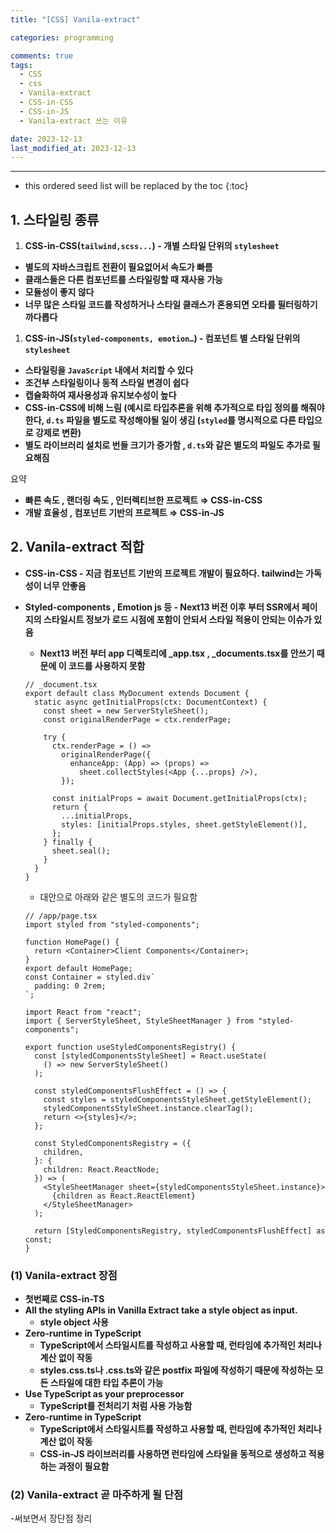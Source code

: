 ```yaml
---
title: "[CSS] Vanila-extract"

categories: programming

comments: true
tags:
  - CSS
  - css
  - Vanila-extract
  - CSS-in-CSS
  - CSS-in-JS
  - Vanila-extract 쓰는 이유

date: 2023-12-13
last_modified_at: 2023-12-13
---
```


---

<!-- prettier-ignore -->
* this ordered seed list will be replaced by the toc 
{:toc}

## 1. 스타일링 종류

1. **CSS-in-CSS(`tailwind,scss...`) - 개별 스타일 단위의 `stylesheet`**

- **별도의 자바스크립트 전환이 필요없어서 속도가 빠름**
- **클래스들은 다른 컴포넌트를 스타일링할 때 재사용 가능**
- **모듈성이 좋지 않다**
- **너무 많은 스타일 코드를 작성하거나 스타일 클래스가 혼용되면 오타를 필터링하기 까다롭다**

1. **CSS-in-JS(`styled-components, emotion…`) - 컴포넌트 별 스타일 단위의 `stylesheet`**

- **스타일링을 `JavaScript` 내에서 처리할 수 있다**
- **조건부 스타일링이나 동적 스타일 변경이 쉽다**
- **캡슐화하여 재사용성과 유지보수성이 높다**
- **CSS-in-CSS에 비해 느림 (예시로 타입추론을 위해 추가적으로 타입 정의를 해줘야한다, `d.ts` 파일을 별도로 작성해야될 일이 생김 (`styled`를 명시적으로 다른 타입으로 강제로 변환)**
- **별도 라이브러리 설치로 번들 크기가 증가함 , `d.ts`와 같은 별도의 파일도 추가로 필요해짐**

요약

- **빠른 속도 , 랜더링 속도 , 인터렉티브한 프로젝트 ⇒ CSS-in-CSS**
- **개발 효율성 , 컴포넌트 기반의 프로젝트 ⇒ CSS-in-JS**

## 2. **Vanila-extract 적합**

- **CSS-in-CSS - 지금 컴포넌트 기반의 프로젝트 개발이 필요하다. tailwind는 가독성이 너무 안좋음**
- **Styled-components , Emotion js 등 - Next13 버전 이후 부터 SSR에서 페이지의 스타일시트 정보가 로드 시점에 포함이 안되서 스타일 적용이 안되는 이슈가 있음**

  - **Next13 버전 부터 app 디렉토리에 \_app.tsx , \_documents.tsx를 안쓰기 때문에 이 코드를 사용하지 못함**

  ```tsx
  // _document.tsx
  export default class MyDocument extends Document {
    static async getInitialProps(ctx: DocumentContext) {
      const sheet = new ServerStyleSheet();
      const originalRenderPage = ctx.renderPage;

      try {
        ctx.renderPage = () =>
          originalRenderPage({
            enhanceApp: (App) => (props) =>
              sheet.collectStyles(<App {...props} />),
          });

        const initialProps = await Document.getInitialProps(ctx);
        return {
          ...initialProps,
          styles: [initialProps.styles, sheet.getStyleElement()],
        };
      } finally {
        sheet.seal();
      }
    }
  }
  ```

  - 대안으로 아래와 같은 별도의 코드가 필요함

  ```tsx
  // /app/page.tsx
  import styled from "styled-components";

  function HomePage() {
    return <Container>Client Components</Container>;
  }
  export default HomePage;
  const Container = styled.div`
    padding: 0 2rem;
  `;
  ```

  ```tsx
  import React from "react";
  import { ServerStyleSheet, StyleSheetManager } from "styled-components";

  export function useStyledComponentsRegistry() {
    const [styledComponentsStyleSheet] = React.useState(
      () => new ServerStyleSheet()
    );

    const styledComponentsFlushEffect = () => {
      const styles = styledComponentsStyleSheet.getStyleElement();
      styledComponentsStyleSheet.instance.clearTag();
      return <>{styles}</>;
    };

    const StyledComponentsRegistry = ({
      children,
    }: {
      children: React.ReactNode;
    }) => (
      <StyleSheetManager sheet={styledComponentsStyleSheet.instance}>
        {children as React.ReactElement}
      </StyleSheetManager>
    );

    return [StyledComponentsRegistry, styledComponentsFlushEffect] as const;
  }
  ```

### (1) **Vanila-extract 장점**

- **첫번째로 CSS-in-TS**
- **All the styling APIs in Vanilla Extract take a style object as input.**
  - **style object 사용**
- **Zero-runtime in TypeScript**
  - **TypeScript에서 스타일시트를 작성하고 사용할 때, 런타임에 추가적인 처리나 계산 없이 작동**
  - **styles.css.ts나 .css.ts와 같은 postfix 파일에 작성하기 때문에 작성하는 모든 스타일에 대한 타입 추론이 가능**
- **Use TypeScript as your preprocessor**
  - **TypeScript를 전처리기 처럼 사용 가능함**
- **Zero-runtime in TypeScript**
  - **TypeScript에서 스타일시트를 작성하고 사용할 때, 런타임에 추가적인 처리나 계산 없이 작동**
  - **CSS-in-JS 라이브러리를 사용하면 런타임에 스타일을 동적으로 생성하고 적용하는 과정이 필요함**

### (2) **Vanila-extract 곧 마주하게 될 단점**

-써보면서 장단점 정리
